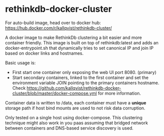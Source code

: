 # rethinkdb-docker-cluster

For auto-build image, head over to docker hub: https://hub.docker.com/r/kallqvist/rethinkdb-cluster/

A docker image to make RethinkDb clustering a bit easier and more container friendly.
This image is built on top of rethinkdb:latest and adds an docker-entrypoint.sh that dynamically tries to set canonical IP and join IP based on docker links and hostnames.

Basic usage is:
- First start one container only exposing the web UI port 8080. (primary)
- Start secondary containers, linked to the first container and set the environment variable JOIN pointing to the primary containers hostname.
Check https://github.com/kallqvist/rethinkdb-docker-cluster/blob/master/docker-compose.yml for more information.

Container data is written to /data, each container must have a __unique__ storage path if host bind mounts are used to not risk data corruption.

Only tested on a single host using docker-compose.
This clustering technique might also work in you paas assuming that bridged network between containers and DNS-based service discovery is used.
